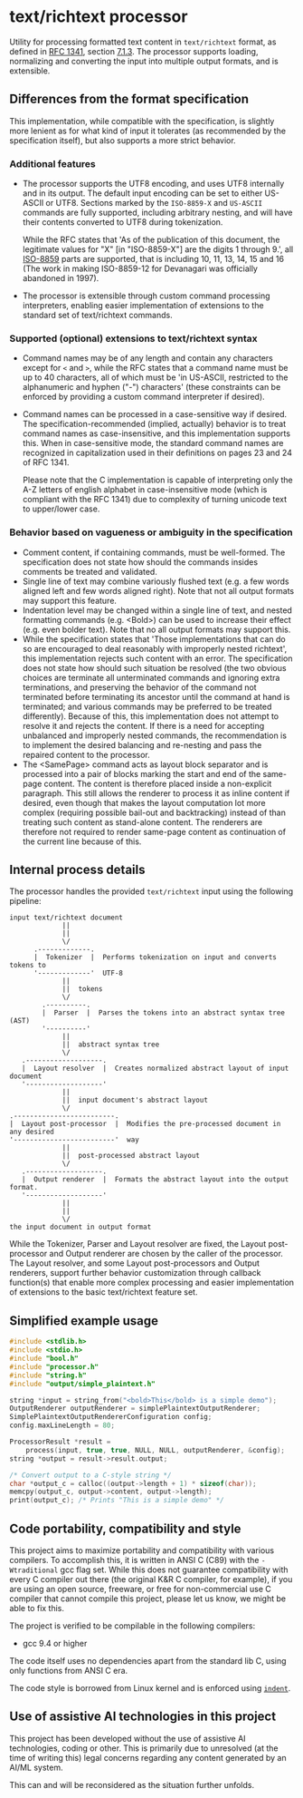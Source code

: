 # text/richtext processor

Utility for processing formatted text content in `text/richtext` format, as
defined in [RFC 1341](https://www.rfc-editor.org/rfc/rfc1341), section
[7.1.3](https://www.rfc-editor.org/rfc/rfc1341#page-23). The processor supports
loading, normalizing and converting the input into multiple output formats, and
is extensible.

## Differences from the format specification

This implementation, while compatible with the specification, is slightly more
lenient as for what kind of input it tolerates (as recommended by the
specification itself), but also supports a more strict behavior.

### Additional features

- The processor supports the UTF8 encoding, and uses UTF8 internally and in its
  output. The default input encoding can be set to either US-ASCII or UTF8.
  Sections marked by the `ISO-8859-X` and `US-ASCII` commands are fully
  supported, including arbitrary nesting, and will have their contents
  converted to UTF8 during tokenization.

  While the RFC states that 'As of the publication of this document, the
  legitimate values for "X" [in "ISO-8859-X"] are the digits 1 through 9.', all
  [ISO-8859](https://en.wikipedia.org/wiki/ISO/IEC_8859) parts are supported,
  that is including 10, 11, 13, 14, 15 and 16 (The work in making ISO-8859-12
  for Devanagari was officially abandoned in 1997).
- The processor is extensible through custom command processing interpreters,
  enabling easier implementation of extensions to the standard set of
  text/richtext commands.

### Supported (optional) extensions to text/richtext syntax

- Command names may be of any length and contain any characters except for `<`
  and `>`, while the RFC states that a command name must be up to 40
  characters, all of which must be 'in US-ASCII, restricted to the alphanumeric
  and hyphen ("-") characters' (these constraints can be enforced by providing
  a custom command interpreter if desired).
- Command names can be processed in a case-sensitive way if desired. The
  specification-recommended (implied, actually) behavior is to treat command
  names as case-insensitive, and this implementation supports this. When in
  case-sensitive mode, the standard command names are recognized in
  capitalization used in their definitions on pages 23 and 24 of RFC 1341.

  Please note that the C implementation is capable of interpreting only the A-Z
  letters of english alphabet in case-insensitive mode (which is compliant with
  the RFC 1341) due to complexity of turning unicode text to upper/lower case.

### Behavior based on vagueness or ambiguity in the specification

- Comment content, if containing commands, must be well-formed. The
  specification does not state how should the commands insides comments be
  treated and validated.
- Single line of text may combine variously flushed text (e.g. a few words
  aligned left and few words aligned right). Note that not all output formats
  may support this feature.
- Indentation level may be changed within a single line of text, and nested
  formatting commands (e.g. &lt;Bold>) can be used to increase their effect
  (e.g. even bolder text). Note that no all output formats may support this.
- While the specification states that 'Those implementations that can do so are
  encouraged to deal reasonably with improperly nested richtext', this
  implementation rejects such content with an error. The specification does not
  state how should such situation be resolved (the two obvious choices are
  terminate all unterminated commands and ignoring extra terminations, and
  preserving the behavior of the command not terminated before terminating its
  ancestor until the command at hand is terminated; and various commands may
  be preferred to be treated differently). Because of this, this implementation
  does not attempt to resolve it and rejects the content. If there is a need
  for accepting unbalanced and improperly nested commands, the recommendation
  is to implement the desired balancing and re-nesting and pass the repaired
  content to the processor.
- The &lt;SamePage> command acts as layout block separator and is processed
  into a pair of blocks marking the start and end of the same-page content. The
  content is therefore placed inside a non-explicit paragraph. This still
  allows the renderer to process it as inline content if desired, even though
  that makes the layout computation lot more complex (requiring possible
  bail-out and backtracking) instead of than treating such content as
  stand-alone content. The renderers are therefore not required to render
  same-page content as continuation of the current line because of this.

## Internal process details

The processor handles the provided `text/richtext` input using the following
pipeline:

```
input text/richtext document
             ||
             ||
             \/
      .-------------.
      |  Tokenizer  |  Performs tokenization on input and converts tokens to
      '-------------'  UTF-8
             ||
             ||  tokens
             \/
        .----------.
        |  Parser  |  Parses the tokens into an abstract syntax tree (AST)
        '----------'
             ||
             ||  abstract syntax tree
             \/
   .-------------------.
   |  Layout resolver  |  Creates normalized abstract layout of input document
   '-------------------'
             ||
             ||  input document's abstract layout
             \/
.-------------------------.
|  Layout post-processor  |  Modifies the pre-processed document in any desired
'-------------------------'  way
             ||
             ||  post-processed abstract layout
             \/
   .-------------------.
   |  Output renderer  |  Formats the abstract layout into the output format.
   '-------------------'
             ||
             ||
             \/
the input document in output format
```

While the Tokenizer, Parser and Layout resolver are fixed, the Layout
post-processor and Output renderer are chosen by the caller of the processor.
The Layout resolver, and some Layout post-processors and Output renderers,
support further behavior customization through callback function(s) that enable
more complex processing and easier implementation of extensions to the basic
text/richtext feature set.

## Simplified example usage

```c
#include <stdlib.h>
#include <stdio.h>
#include "bool.h"
#include "processor.h"
#include "string.h"
#include "output/simple_plaintext.h"

string *input = string_from("<bold>This</bold> is a simple demo");
OutputRenderer outputRenderer = simplePlaintextOutputRenderer;
SimplePlaintextOutputRendererConfiguration config;
config.maxLineLength = 80;

ProcessorResult *result =
    process(input, true, true, NULL, NULL, outputRenderer, &config);
string *output = result->result.output;

/* Convert output to a C-style string */
char *output_c = calloc((output->length + 1) * sizeof(char));
memcpy(output_c, output->content, output->length);
print(output_c); /* Prints "This is a simple demo" */
```

## Code portability, compatibility and style

This project aims to maximize portability and compatibility with various
compilers. To accomplish this, it is written in ANSI C (C89) with the
`-Wtraditional` gcc flag set. While this does not guarantee compatibility with
every C compiler out there (the original K&R C compiler, for example), if you
are using an open source, freeware, or free for non-commercial use C compiler
that cannot compile this project, please let us know, we might be able to fix
this.

The project is verified to be compilable in the following compilers:

- gcc 9.4 or higher

The code itself uses no dependencies apart from the standard lib C, using only
functions from ANSI C era.

The code style is borrowed from Linux kernel and is enforced using
[`indent`](https://www.gnu.org/software/indent/manual/indent.html).

## Use of assistive AI technologies in this project

This project has been developed without the use of assistive AI technologies,
coding or other. This is primarily due to unresolved (at the time of writing
this) legal concerns regarding any content generated by an AI/ML system.

This can and will be reconsidered as the situation further unfolds.
